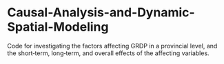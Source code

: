 # Causal-Analysis-and-Dynamic-Spatial-Modeling
Code for investigating the factors affecting GRDP in a provincial level, and the short‑term, long‑term, and overall effects of the affecting variables.
